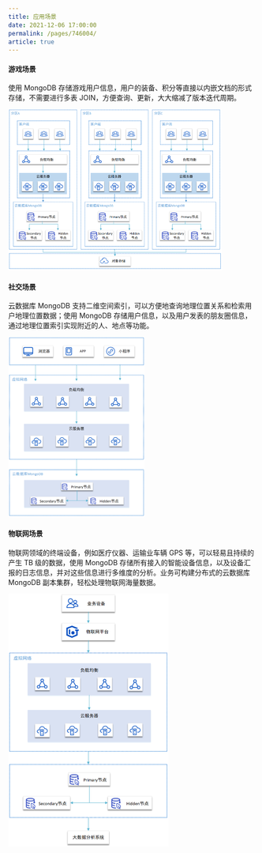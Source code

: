 ```yaml
---
title: 应用场景
date: 2021-12-06 17:00:00
permalink: /pages/746004/
article: true
---
```



#### 游戏场景

使用 MongoDB 存储游戏用户信息，用户的装备、积分等直接以内嵌文档的形式存储，不需要进行多表 JOIN，方便查询、更新，大大缩减了版本迭代周期。

<img src="../pic/case01.png" alt="游戏场景" style="zoom: 50%;" />

#### 社交场景

云数据库 MongoDB 支持二维空间索引，可以方便地查询地理位置关系和检索用户地理位置数据；使用 MongoDB 存储用户信息，以及用户发表的朋友圈信息，通过地理位置索引实现附近的人、地点等功能。

<img src="../pic/case02.png" alt="社交场景" style="zoom: 50%;" />

#### 物联网场景

物联网领域的终端设备，例如医疗仪器、运输业车辆 GPS 等，可以轻易且持续的产生 TB 级的数据，使用 MongoDB 存储所有接入的智能设备信息，以及设备汇报的日志信息，并对这些信息进行多维度的分析。业务可构建分布式的云数据库 MongoDB 副本集群，轻松处理物联网海量数据。

<img src="../pic/case03.png" alt="物联网场景" style="zoom: 50%;" />

